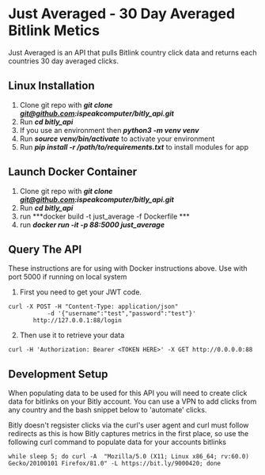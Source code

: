 # Just Averaged - 30 Day Averaged Bitlink Metics
Just Averaged is an API that pulls Bitlink country click data and returns each countries 30 day averaged clicks.

## Linux Installation 
1. Clone git repo with ***git clone git@github.com:ispeakcomputer/bitly_api.git***
2. Run ***cd bitly_api***
3. If you use an environment then ***python3 -m venv venv***
3. Run ***source venv/bin/activate*** to activate your environment
4. Run  ***pip install -r /path/to/requirements.txt*** to install modules for app

## Launch Docker Container
1. Clone git repo with ***git clone git@github.com:ispeakcomputer/bitly_api.git***
2. Run ***cd bitly_api***
3. run ***docker build -t just_average -f Dockerfile ***
4. run ***docker run -it -p 88:5000 just_average***

## Query The API

These instructions are for using with Docker instructions above.
Use with port 5000 if running on local system

1. First you need to get your JWT code.

```
curl -X POST -H "Content-Type: application/json"  
           -d '{"username":"test","password":"test"}' 
	   http://127.0.0.1:88/login
```
2. Then use it to retrieve your data
```
curl -H 'Authorization: Bearer <TOKEN HERE>' -X GET http://0.0.0.0:88
```

## Development Setup
When populating data to be used for this API you will need to create click data for bitlinks on your Bitly account. You can use a VPN to add clicks from any country and the bash snippet below to 'automate' clicks.

Bitly doesn't regsister clicks via the curl's user agent and curl must follow redirects as this is how Bitly captures metrics in the first place, so use the following curl command to populate data for your accounts bitlinks
```
while sleep 5; do curl -A  "Mozilla/5.0 (X11; Linux x86_64; rv:60.0) Gecko/20100101 Firefox/81.0" -L https://bit.ly/9000420; done
```
